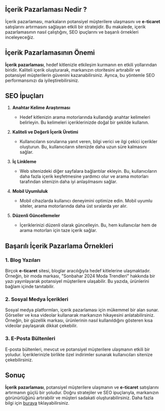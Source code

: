 ## İçerik Pazarlaması Nedir ?

İçerik pazarlaması, markaların potansiyel müşterilere ulaşmasını ve **e-ticaret** satışlarını artırmasını sağlayan etkili bir stratejidir. Bu makalede, içerik pazarlamasının nasıl çalıştığını, SEO ipuçlarını ve başarılı örnekleri inceleyeceğiz.

## İçerik Pazarlamasının Önemi

**İçerik pazarlaması**, hedef kitlenizle etkileşim kurmanın en etkili yollarından biridir. Kaliteli içerik oluşturarak, markanızın otoritesini artırabilir ve potansiyel müşterilerin güvenini kazanabilirsiniz. Ayrıca, bu yöntemle SEO performansınızı da iyileştirebilirsiniz.

## SEO İpuçları

1. **Anahtar Kelime Araştırması**
   - Hedef kitlenizin arama motorlarında kullandığı anahtar kelimeleri belirleyin. Bu kelimeleri içeriklerinizde doğal bir şekilde kullanın.

2. **Kaliteli ve Değerli İçerik Üretimi**
   - Kullanıcıların sorularına yanıt veren, bilgi verici ve ilgi çekici içerikler oluşturun. Bu, kullanıcıların sitenizde daha uzun süre kalmasını sağlar.

3. **İç Linkleme**
   - Web sitenizdeki diğer sayfalara bağlantılar ekleyin. Bu, kullanıcıların daha fazla içerik keşfetmesine yardımcı olur ve arama motorları tarafından sitenizin daha iyi anlaşılmasını sağlar.

4. **Mobil Uyumluluk**
   - Mobil cihazlarda kullanıcı deneyimini optimize edin. Mobil uyumlu siteler, arama motorlarında daha üst sıralarda yer alır.

5. **Düzenli Güncellemeler**
   - İçeriklerinizi düzenli olarak güncelleyin. Bu, hem kullanıcılar hem de arama motorları için taze içerik sağlar.

## Başarılı İçerik Pazarlama Örnekleri

### 1. Blog Yazıları
Birçok **e-ticaret** sitesi, bloglar aracılığıyla hedef kitlelerine ulaşmaktadır. Örneğin, bir moda markası, "Sonbahar 2024 Moda Trendleri" hakkında bir yazı yayınlayarak potansiyel müşterilere ulaşabilir. Bu yazıda, ürünlerini bağlam içinde tanıtabilir.

### 2. Sosyal Medya İçerikleri
Sosyal medya platformları, içerik pazarlaması için mükemmel bir alan sunar. Görseller ve kısa videolar kullanarak markanızın hikayesini anlatabilirsiniz. Örneğin, bir güzellik markası, ürünlerinin nasıl kullanıldığını gösteren kısa videolar paylaşarak dikkat çekebilir.

### 3. E-Posta Bültenleri
E-posta bültenleri, mevcut ve potansiyel müşterilere ulaşmanın etkili bir yoludur. İçeriklerinizle birlikte özel indirimler sunarak kullanıcıları sitenize çekebilirsiniz.

## Sonuç

**İçerik pazarlaması**, potansiyel müşterilere ulaşmanın ve **e-ticaret** satışlarını artırmanın güçlü bir yoludur. Doğru stratejiler ve SEO ipuçlarıyla, markanızın görünürlüğünü artırabilir ve müşteri sadakati oluşturabilirsiniz. Daha fazla bilgi için [buraya](https://hypecode.tech/solutions/e-commerce) tıklayabilirsiniz.
